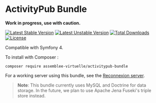 ActivityPub Bundle
==================

**Work in progress, use with caution.**

[![Latest Stable Version](https://poser.pugx.org/assemblee-virtuelle/activitypub-bundle/v/stable)](https://packagist.org/packages/assemblee-virtuelle/activitypub-bundle)
[![Latest Unstable Version](https://poser.pugx.org/assemblee-virtuelle/activitypub-bundle/v/unstable)](https://packagist.org/packages/assemblee-virtuelle/activitypub-bundle)
[![Total Downloads](https://poser.pugx.org/assemblee-virtuelle/activitypub-bundle/downloads)](https://packagist.org/packages/assemblee-virtuelle/activitypub-bundle)
[![License](https://poser.pugx.org/assemblee-virtuelle/activitypub-bundle/license)](https://packagist.org/packages/assemblee-virtuelle/activitypub-bundle)

Compatible with Symfony 4.

To install with Composer :

`composer require assemblee-virtuelle/activitypub-bundle`

For a working server using this bundle, see the [Reconnexion server](https://github.com/reconnexion/reconnexion-server).

> **Note**: This bundle currently uses MySQL and Doctrine for data storage.
In the future, we plan to use Apache Jena Fuseki's triple store instead.
